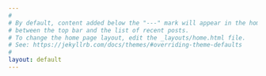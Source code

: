 ```yaml
---
#
# By default, content added below the "---" mark will appear in the home page
# between the top bar and the list of recent posts.
# To change the home page layout, edit the _layouts/home.html file.
# See: https://jekyllrb.com/docs/themes/#overriding-theme-defaults
#
layout: default
---
```

<script>
var url = window.location.href;

var wp = /\?(p|cat)=[0-9]{2,3}/;

if (wp.test(url) || wp_old.test(url)) {
	url = url.replace("?cat=11", "");
	url = url.replace("?cat=12", "#pubs");
	
	url = url.replace("?p=207", "2011/10/24/revisiting-asvos");
	url = url.replace("?p=301", "#hdfusion");
	url = url.replace("?p=362", "#asvo");

	url = url.replace(wp, "");

	window.location.href = url;
}
</script>
